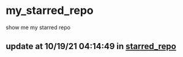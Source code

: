 # my_starred_repo
show me my starred repo

update at 10/19/21 04:14:49 in [starred_repo](./index.html)
---

